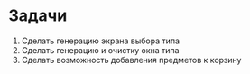 # Задачи
1. Сделать генерацию экрана выбора типа
2. Сделать генерацию и очистку окна типа
3. Сделать возможность добавления предметов к корзину